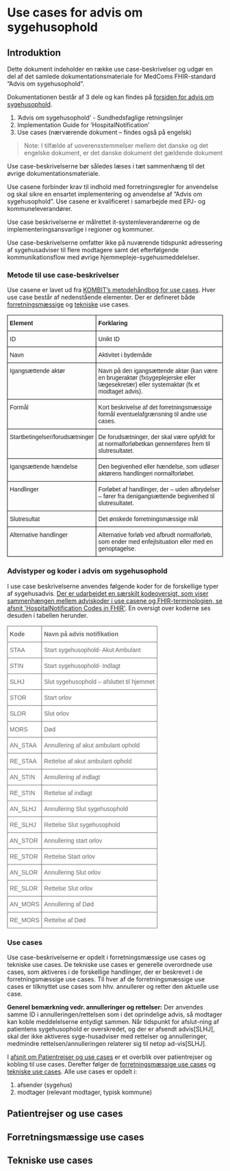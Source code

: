 # Use cases for advis om sygehusophold

## Introduktion

Dette dokument indeholder en række use case-beskrivelser og udgør en del af det samlede dokumentationsmateriale for MedComs FHIR-standard ”Advis om sygehusophold”.

Dokumentationen består af 3 dele og kan findes på [forsiden for advis om sygehusophold](./docs/index.md).
1. ’Advis om sygehusophold’ - Sundhedsfaglige retningslinjer
2. Implementation Guide for ’HospitalNotification’
3. Use cases (nærværende dokument – findes også på engelsk)

> Note: I tilfælde af uoverensstemmelser mellem det danske og det engelske dokument, er det danske dokument det gældende dokument

Use case-beskrivelserne bør således læses i tæt sammenhæng til det øvrige dokumentationsmateriale.

Use casene forbinder krav til indhold med forretningsregler for anvendelse og skal sikre en ensartet implementering og anvendelse af ”Advis om sygehusophold”. Use casene er kvalificeret i samarbejde med EPJ- og kommuneleverandører.

Use case beskrivelserne er målrettet it-systemleverandørerne og de implementeringsansvarlige i regioner og kommuner.

Use case-beskrivelserne omfatter ikke på nuværende tidspunkt adressering af sygehusadviser til flere modtagere samt det efterfølgende kommunikationsflow med øvrige hjemmepleje-sygehusmeddelelser.

### Metode til use case-beskrivelser

Use casene er lavet ud fra <a href="https://www.kombit.dk/metodeh%C3%A5ndb%C3%B8ger" target="_blank">KOMBIT’s metodehåndbog for use cases</a>. Hver use case består af nedenstående elementer. Der er defineret både [forretningsmæssige](#forretningsmæssige-use-cases) og [tekniske](#tekniske-use-cases) use cases.

<style type="text/css">
.tg  {border-collapse:collapse;border-spacing:0;}
.tg td{border-color:black;border-style:solid;border-width:1px;font-family:Arial, sans-serif;font-size:14px;
  overflow:hidden;padding:10px 5px;word-break:normal;}
.tg th{border-color:black;border-style:solid;border-width:1px;font-family:Arial, sans-serif;font-size:14px;
  font-weight:normal;overflow:hidden;padding:10px 5px;word-break:normal;}
.tg .tg-1wig{font-weight:bold;text-align:left;vertical-align:top}
.tg .tg-0lax{text-align:left;vertical-align:top}
</style>
<table class="tg">
<thead>
  <tr>
    <th class="tg-1wig">Element</th>
    <th class="tg-1wig">Forklaring</th>
  </tr>
</thead>
<tbody>
  <tr>
    <td class="tg-0lax">ID</td>
    <td class="tg-0lax">Unikt ID</td>
  </tr>
  <tr>
    <td class="tg-0lax">Navn</td>
    <td class="tg-0lax">Aktivitet i bydemåde</td>
  </tr>
  <tr>
    <td class="tg-0lax">Igangsættende aktør</td>
    <td class="tg-0lax">Navn på den igangsættende aktør (kan være en brugeraktør (fxsygeplejerske eller lægesekretær) eller systemaktør (fx et modtaget advis).&nbsp;</td>
  </tr>
  <tr>
    <td class="tg-0lax">Formål</td>
    <td class="tg-0lax">Kort beskrivelse af det forretningsmæssige formål eventuelafgrænsning til andre use cases.</td>
  </tr>
  <tr>
    <td class="tg-0lax">Startbetingelser/forudsætninger</td>
    <td class="tg-0lax">De forudsætninger, der skal være opfyldt for at normalforløbetkan gennemføres frem til slutresultatet.</td>
  </tr>
  <tr>
    <td class="tg-0lax">Igangsættende hændelse</td>
    <td class="tg-0lax">Den begivenhed eller hændelse, som udløser aktørens handlingeri normalforløbet.</td>
  </tr>
  <tr>
    <td class="tg-0lax">Handlinger</td>
    <td class="tg-0lax">Forløbet af handlinger, der – uden afbrydelser – fører fra denigangsættende begivenhed til slutresultatet.</td>
  </tr>
  <tr>
    <td class="tg-0lax">Slutresultat</td>
    <td class="tg-0lax">Det ønskede forretningsmæssige mål</td>
  </tr>
  <tr>
    <td class="tg-0lax">Alternative handlinger</td>
    <td class="tg-0lax">Alternative forløb ved afbrudt normalforløb, som ender med enfejlsituation eller med en genoptagelse.&nbsp;</td>
  </tr>
</tbody>
</table>


### Advistyper og koder i advis om sygehusophold

I use case beskrivelserne anvendes følgende koder for de forskellige typer af sygehusadvis. [Der er udarbejdet en særskilt kodeoversigt, som viser sammenhængen mellem adviskoder i use casene og FHIR-terminologien, se afsnit 'HospitalNotification Codes in FHIR'](./docs/index.md). En oversigt over koderne ses desuden i tabellen herunder. 

<style type="text/css">
.tg  {border-collapse:collapse;border-spacing:0;}
.tg td{border-color:black;border-style:solid;border-width:1px;font-family:Arial, sans-serif;font-size:14px;
  overflow:hidden;padding:10px 5px;word-break:normal;}
.tg th{border-color:black;border-style:solid;border-width:1px;font-family:Arial, sans-serif;font-size:14px;
  font-weight:normal;overflow:hidden;padding:10px 5px;word-break:normal;}
.tg .tg-ahvx{background-color:#ffffff;border-color:#656565;color:#656565;text-align:left;vertical-align:top}
.tg .tg-m0jm{background-color:#ffffff;border-color:#656565;color:#656565;font-weight:bold;text-align:left;vertical-align:top}
</style>
<table class="tg">
<thead>
  <tr>
    <th class="tg-m0jm">Kode</th>
    <th class="tg-m0jm">Navn   på advis notifikation</th>
  </tr>
</thead>
<tbody>
  <tr>
    <td class="tg-ahvx">STAA</td>
    <td class="tg-ahvx">Start sygehusophold- Akut Ambulant</td>
  </tr>
  <tr>
    <td class="tg-ahvx">STIN</td>
    <td class="tg-ahvx">Start sygehusophold- Indlagt</td>
  </tr>
  <tr>
    <td class="tg-ahvx">SLHJ</td>
    <td class="tg-ahvx">Slut sygehusophold – afsluttet til   hjemmet </td>
  </tr>
  <tr>
    <td class="tg-ahvx">STOR</td>
    <td class="tg-ahvx">Start orlov</td>
  </tr>
  <tr>
    <td class="tg-ahvx">SLOR</td>
    <td class="tg-ahvx">Slut orlov</td>
  </tr>
  <tr>
    <td class="tg-ahvx">MORS</td>
    <td class="tg-ahvx">Død</td>
  </tr>
  <tr>
    <td class="tg-ahvx">AN_STAA</td>
    <td class="tg-ahvx">Annullering af akut ambulant ophold</td>
  </tr>
  <tr>
    <td class="tg-ahvx">RE_STAA</td>
    <td class="tg-ahvx">Rettelse af akut ambulant ophold</td>
  </tr>
  <tr>
    <td class="tg-ahvx">AN_STIN</td>
    <td class="tg-ahvx">Annullering af indlagt</td>
  </tr>
  <tr>
    <td class="tg-ahvx">RE_STIN</td>
    <td class="tg-ahvx">Rettelse af indlagt</td>
  </tr>
  <tr>
    <td class="tg-ahvx">AN_SLHJ</td>
    <td class="tg-ahvx">Annullering Slut sygehusophold</td>
  </tr>
  <tr>
    <td class="tg-ahvx">RE_SLHJ</td>
    <td class="tg-ahvx">Rettelse Slut sygehusophold</td>
  </tr>
  <tr>
    <td class="tg-ahvx">AN_STOR</td>
    <td class="tg-ahvx">Annullering start orlov</td>
  </tr>
  <tr>
    <td class="tg-ahvx">RE_STOR</td>
    <td class="tg-ahvx">Rettelse Start orlov</td>
  </tr>
  <tr>
    <td class="tg-ahvx">AN_SLOR</td>
    <td class="tg-ahvx">Annullering Slut orlov</td>
  </tr>
  <tr>
    <td class="tg-ahvx">RE_SLOR</td>
    <td class="tg-ahvx">Rettelse Slut orlov</td>
  </tr>
  <tr>
    <td class="tg-ahvx">AN_MORS</td>
    <td class="tg-ahvx">Annullering af Død</td>
  </tr>
  <tr>
    <td class="tg-ahvx">RE_MORS</td>
    <td class="tg-ahvx">Rettelse af Død</td>
  </tr>
</tbody>
</table>

### Use cases 

Use case-beskrivelserne er opdelt i forretningsmæssige use cases og tekniske use cases. De tekniske use cases er generelle overordnede use cases, som aktiveres i de forskellige handlinger, der er beskrevet i de forretningsmæssige use cases. Til hver af de forretningsmæssige use cases er tilknyttet use cases som hhv. annullerer og retter den aktuelle use case.

**Generel bemærkning vedr. annulleringer og rettelser:** Der anvendes samme ID i annulleringen/rettelsen som i det oprindelige advis, så modtager kan koble meddelelserne entydigt sammen. Når tidspunkt for afslut-ning af patientens sygehusophold er overskredet, og der er afsendt advis[SLHJ], skal der ikke aktiveres syge-husadviser med rettelser og annulleringer, medmindre rettelsen/annulleringen relaterer sig til netop ad-vis[SLHJ].

I [afsnit om Patientrejser og use cases](#patientrejser-og-use-cases) er et overblik over patientrejser og kobling til use cases. Derefter følger de [forretningsmæssige use cases](#forretningsmæssige-use-cases) og [tekniske use cases](#tekniske-use-cases). Alle use cases er opdelt i:
1. afsender (sygehus) 
2. modtager (relevant modtager, typisk kommune) 

## Patientrejser og use cases 

## Forretningsmæssige use cases

## Tekniske use cases